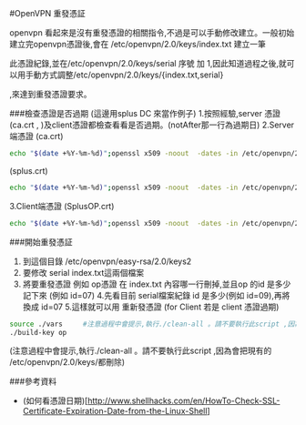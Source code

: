 #OpenVPN 重發憑証

openvpn 看起來是沒有重發憑證的相關指令,不過是可以手動修改建立。一般初始建立完openvpn憑證後,會在 /etc/openvpn/2.0/keys/index.txt 建立一筆

此憑證紀錄,並在/etc/openvpn/2.0/keys/serial 序號 加 1,因此知道過程之後,就可以用手動方式調整/etc/openvpn/2.0/keys/{index.txt,serial}

,來達到重發憑證要求。

###檢查憑證是否過期 
(這邊用splus DC 來當作例子)
1.按照經驗,server 憑證(ca.crt , )及client憑證都檢查看看是否過期。(notAfter那一行為過期日)
2.Server端憑證
(ca.crt)
```sh
echo "$(date +%Y-%m-%d)";openssl x509 -noout  -dates -in /etc/openvpn/2.0/keys/ca.crt
```
(splus.crt)
```sh
echo "$(date +%Y-%m-%d)";openssl x509 -noout  -dates -in /etc/openvpn/2.0/keys/splus.crt
```
3.Client端憑證
(SplusOP.crt)
```sh
echo "$(date +%Y-%m-%d)";openssl x509 -noout  -dates -in /etc/openvpn/2.0/keys/SplusOP.crt
```
###開始重發憑証
1. 到這個目錄 /etc/openvpn/easy-rsa/2.0/keys2
2. 要修改 serial index.txt這兩個檔案
3. 將要重發憑證 例如 op憑證  在 index.txt 內容哪一行刪掉,並且op 的id 是多少記下來 (例如 id=07)
4.先看目前 serial檔案紀錄 id 是多少(例如 id=09),再將換成 id=07
5.這樣就可以用 重新發憑證 
(for Client   若是 client 憑證過期)
```sh
source ./vars     #注意過程中會提示,執行./clean-all 。請不要執行此script ,因為會把現有的 /etc/openvpn/2.0/keys/都刪除
./build-key op 
```

(注意過程中會提示,執行./clean-all 。請不要執行此script ,因為會把現有的 /etc/openvpn/2.0/keys/都刪除)

###參考資料
* (如何看憑證日期)[http://www.shellhacks.com/en/HowTo-Check-SSL-Certificate-Expiration-Date-from-the-Linux-Shell]

